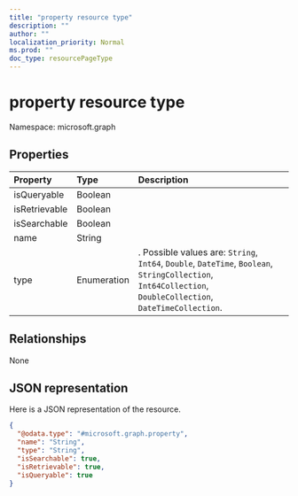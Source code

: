 ```yaml
---
title: "property resource type"
description: ""
author: ""
localization_priority: Normal
ms.prod: ""
doc_type: resourcePageType
---
```


# property resource type


Namespace: microsoft.graph



## Properties
|Property|Type|Description|
|:---|:---|:---|
|isQueryable|Boolean||
|isRetrievable|Boolean||
|isSearchable|Boolean||
|name|String||
|type|Enumeration|. Possible values are: `String`, `Int64`, `Double`, `DateTime`, `Boolean`, `StringCollection`, `Int64Collection`, `DoubleCollection`, `DateTimeCollection`.|

## Relationships
None

## JSON representation
Here is a JSON representation of the resource.
<!-- {
  "blockType": "resource",
  "@odata.type": "microsoft.graph.property"
}
-->
``` json
{
  "@odata.type": "#microsoft.graph.property",
  "name": "String",
  "type": "String",
  "isSearchable": true,
  "isRetrievable": true,
  "isQueryable": true
}
```

